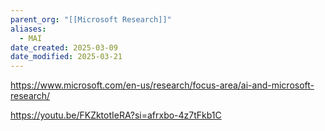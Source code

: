 ```yaml
---
parent_org: "[[Microsoft Research]]"
aliases:
  - MAI
date_created: 2025-03-09
date_modified: 2025-03-21
---
```

https://www.microsoft.com/en-us/research/focus-area/ai-and-microsoft-research/

https://youtu.be/FKZktotIeRA?si=afrxbo-4z7tFkb1C